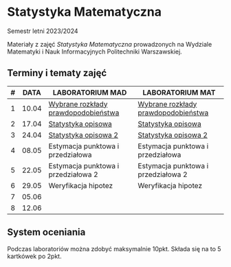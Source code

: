 # Statystyka Matematyczna 
Semestr letni 2023/2024 

Materiały z zajęć *Statystyka Matematyczna* prowadzonych na Wydziale Matematyki i Nauk Informacyjnych Politechniki Warszawskiej.

## Terminy i tematy zajęć
| # | DATA | LABORATORIUM MAD | LABORATORIUM MAT |
|------------|------------|------------|------------|
| 1 | 10.04 | [Wybrane rozkłady prawdopodobieństwa](https://github.com/antonichudy/MathematicalStatistics_2024L/tree/main/MAD/Lab1) | [Wybrane rozkłady prawdopodobieństwa](https://github.com/antonichudy/MathematicalStatistics_2024L/tree/main/MAT/Lab1) |
| 2 | 17.04 | [Statystyka opisowa](https://github.com/antonichudy/MathematicalStatistics_2024L/tree/main/MAD/Lab2) | [Statystyka opisowa](https://github.com/antonichudy/MathematicalStatistics_2024L/tree/main/MAT/Lab2) |
| 3 | 24.04 | [Statystyka opisowa 2](https://github.com/antonichudy/MathematicalStatistics_2024L/tree/main/MAD/Lab3) | [Statystyka opisowa 2](https://github.com/antonichudy/MathematicalStatistics_2024L/tree/main/MAT/Lab3) |
| 4 | 08.05 | Estymacja punktowa i przedziałowa | Estymacja punktowa i przedziałowa |
| 5 | 22.05 | Estymacja punktowa i przedziałowa 2 | Estymacja punktowa i przedziałowa 2|
| 6 | 29.05 | Weryfikacja hipotez | Weryfikacja hipotez |
| 7 | 05.06 | | |
| 8 | 12.06 | | |

## System oceniania 
Podczas laboratoriów można zdobyć maksymalnie 10pkt. Składa się na to 5 kartkówek po 2pkt. 






